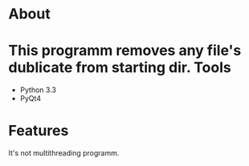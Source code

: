 About
==========
This programm removes any file's dublicate from starting dir.
Tools
=====
- Python 3.3
- PyQt4

Features
========
It's not multithreading programm.
